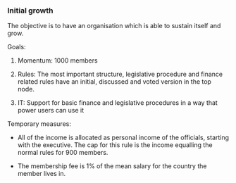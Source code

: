 ### Initial growth

The objective is to have an organisation which is able to sustain itself and grow.

Goals:

1. Momentum: 1000 members

2. Rules: The most important structure, legislative procedure and finance related rules have an initial, discussed and voted version in the top node.

3. IT: Support for basic finance and legislative procedures in a way that power users can use it

Temporary measures:

* All of the income is allocated as personal income of the officials, starting with the executive. The cap for this rule is the income equalling the normal rules for 900 members.

* The membership fee is 1% of the mean salary for the country the member lives in.



